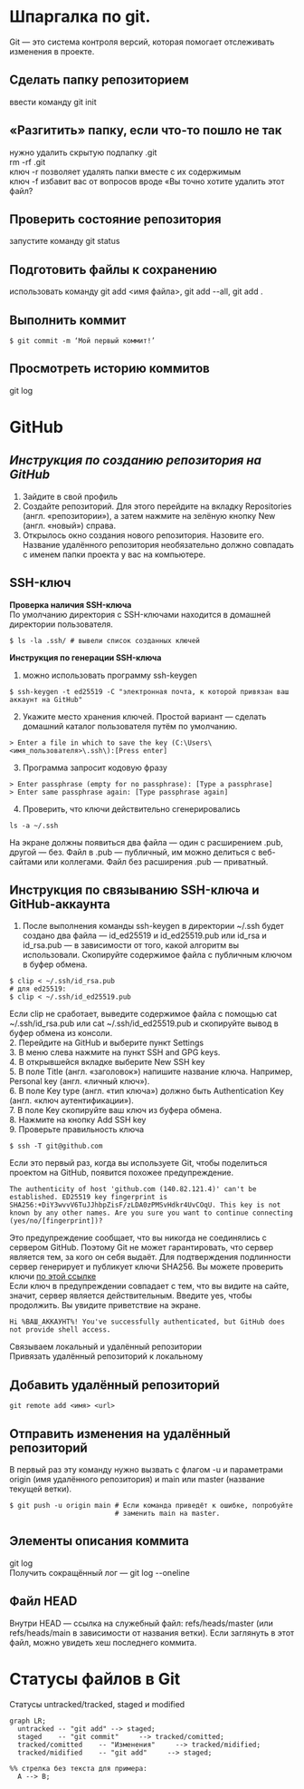 # **Шпаргалка по git.**  
Git — это система контроля версий, которая помогает отслеживать изменения в проекте. 
## **Сделать папку репозиторием**  
ввести команду git init
## **«Разгитить» папку, если что-то пошло не так**
нужно удалить скрытую подпапку .git  
rm -rf .git  
ключ -r позволяет удалять папки вместе с их содержимым  
ключ -f избавит вас от вопросов вроде «Вы точно хотите удалить этот файл?  
## **Проверить состояние репозитория**
запустите команду git status  
## **Подготовить файлы к сохранению**  
использовать команду git add <имя файла>, git add --all, git add .
## **Выполнить коммит**
```
$ git commit -m ‘Мой первый коммит!’
```  
## **Просмотреть историю коммитов**  
git log  
# **GitHub**  
## *Инструкция по созданию репозитория на GitHub*  
1. Зайдите в свой профиль  
2. Создайте репозиторий. Для этого перейдите на вкладку Repositories (англ. «репозитории»), а затем нажмите на зелёную кнопку New (англ. «новый») справа.  
3. Открылось окно создания нового репозитория. Назовите его. Название удалённого репозитория необязательно должно совпадать с именем папки проекта у вас на компьютере.  
## **SSH-ключ**  
**Проверка наличия SSH-ключа**  
По умолчанию директория с SSH-ключами находится в домашней директории пользователя.
```
$ ls -la .ssh/ # вывели список созданных ключей
```
**Инструкция по генерации SSH-ключа**  
1. можно использовать программу ssh-keygen  
```
$ ssh-keygen -t ed25519 -C "электронная почта, к которой привязан ваш аккаунт на GitHub"
```
2. Укажите место хранения ключей. Простой вариант — сделать домашний каталог пользователя путём по умолчанию.  
```
> Enter a file in which to save the key (C:\Users\<имя_пользователя>\.ssh\):[Press enter]
```
3. Программа запросит кодовую фразу  
```
> Enter passphrase (empty for no passphrase): [Type a passphrase]
> Enter same passphrase again: [Type passphrase again]
```
4. Проверить, что ключи действительно сгенерировались  
```
ls -a ~/.ssh
```
На экране должны появиться два файла — один с расширением .pub, другой — без. Файл в .pub — публичный, им можно делиться с веб-сайтами или коллегами. Файл без расширения .pub — приватный.  
## **Инструкция по связыванию SSH-ключа и GitHub-аккаунта**  
1. После выполнения команды ssh-keygen в директории ~/.ssh будет создано два файла — id_ed25519 и id_ed25519.pub или id_rsa и id_rsa.pub — в зависимости от того, какой алгоритм вы использовали. Скопируйте содержимое файла с публичным ключом в буфер обмена.  
```
$ clip < ~/.ssh/id_rsa.pub
# для ed25519:
$ clip < ~/.ssh/id_ed25519.pub
```
Если clip не сработает, выведите содержимое файла с помощью cat ~/.ssh/id_rsa.pub или cat ~/.ssh/id_ed25519.pub и скопируйте вывод в буфер обмена из консоли.  
2. Перейдите на GitHub и выберите пункт Settings  
3. В меню слева нажмите на пункт SSH and GPG keys.  
4. В открывшейся вкладке выберите New SSH key  
5. В поле Title (англ. «заголовок») напишите название ключа. Например, Personal key (англ. «личный ключ»).  
6. В поле Key type (англ. «тип ключа») должно быть Authentication Key (англ. «ключ аутентификации»).  
7. В поле Key скопируйте ваш ключ из буфера обмена.  
8. Нажмите на кнопку Add SSH key  
9. Проверьте правильность ключа  
```
$ ssh -T git@github.com
```
Если это первый раз, когда вы используете Git, чтобы поделиться проектом на GitHub, появится похожее предупреждение.  
```
The authenticity of host 'github.com (140.82.121.4)' can't be established. ED25519 key fingerprint is SHA256:+DiY3wvvV6TuJJhbpZisF/zLDA0zPMSvHdkr4UvCOqU. This key is not known by any other names. Are you sure you want to continue connecting (yes/no/[fingerprint])?
```
Это предупреждение сообщает, что вы никогда не соединялись с сервером GitHub. Поэтому Git не может гарантировать, что сервер является тем, за кого он себя выдаёт. Для подтверждения подлинности сервер генерирует и публикует ключи SHA256. Вы можете проверить ключи [по этой ссылке](https://docs.github.com/en/authentication/keeping-your-account-and-data-secure/githubs-ssh-key-fingerprints)  
Если ключ в предупреждении совпадает с тем, что вы видите на сайте, значит, сервер является действительным. Введите yes, чтобы продолжить. Вы увидите приветствие на экране.
```
Hi %ВАШ_АККАУНТ%! You've successfully authenticated, but GitHub does not provide shell access.
```
Связываем локальный и удалённый репозитории  
Привязать удалённый репозиторий к локальному  
## **Добавить удалённый репозиторий**
```
git remote add <имя> <url>
```
## **Отправить изменения на удалённый репозиторий**  
В первый раз эту команду нужно вызвать с флагом -u и параметрами origin (имя удалённого репозитория) и main или master (название текущей ветки). 
```
$ git push -u origin main # Если команда приведёт к ошибке, попробуйте 
                          # заменить main на master.
```
## **Элементы описания коммита**  
git log  
Получить сокращённый лог — git log --oneline  
## **Файл HEAD**  
Внутри HEAD — ссылка на служебный файл: refs/heads/master (или refs/heads/main в зависимости от названия ветки). Если заглянуть в этот файл, можно увидеть хеш последнего коммита.  
# **Статусы файлов в Git**  
Статусы untracked/tracked, staged и modified  
```mermaid
graph LR;
  untracked -- "git add" --> staged;
  staged    -- "git commit"     --> tracked/comitted;
  tracked/comitted    -- "Изменения"     --> tracked/midified;
  tracked/midified    -- "git add"     --> staged;

%% стрелка без текста для примера: 
  A --> B;
```